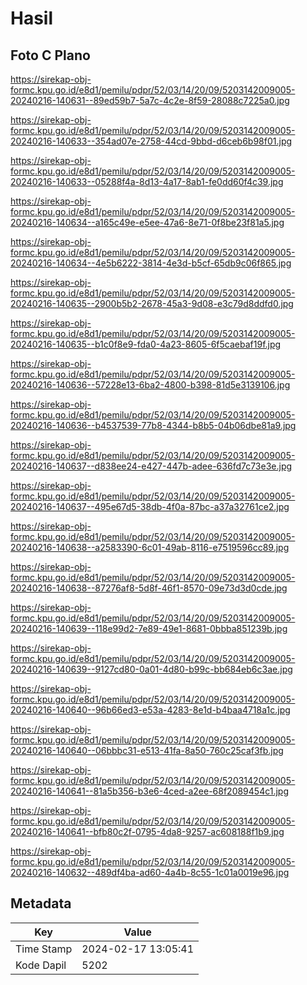 # Hasil

## Foto C Plano

https://sirekap-obj-formc.kpu.go.id/e8d1/pemilu/pdpr/52/03/14/20/09/5203142009005-20240216-140631--89ed59b7-5a7c-4c2e-8f59-28088c7225a0.jpg

https://sirekap-obj-formc.kpu.go.id/e8d1/pemilu/pdpr/52/03/14/20/09/5203142009005-20240216-140633--354ad07e-2758-44cd-9bbd-d6ceb6b98f01.jpg

https://sirekap-obj-formc.kpu.go.id/e8d1/pemilu/pdpr/52/03/14/20/09/5203142009005-20240216-140633--05288f4a-8d13-4a17-8ab1-fe0dd60f4c39.jpg

https://sirekap-obj-formc.kpu.go.id/e8d1/pemilu/pdpr/52/03/14/20/09/5203142009005-20240216-140634--a165c49e-e5ee-47a6-8e71-0f8be23f81a5.jpg

https://sirekap-obj-formc.kpu.go.id/e8d1/pemilu/pdpr/52/03/14/20/09/5203142009005-20240216-140634--4e5b6222-3814-4e3d-b5cf-65db9c06f865.jpg

https://sirekap-obj-formc.kpu.go.id/e8d1/pemilu/pdpr/52/03/14/20/09/5203142009005-20240216-140635--2900b5b2-2678-45a3-9d08-e3c79d8ddfd0.jpg

https://sirekap-obj-formc.kpu.go.id/e8d1/pemilu/pdpr/52/03/14/20/09/5203142009005-20240216-140635--b1c0f8e9-fda0-4a23-8605-6f5caebaf19f.jpg

https://sirekap-obj-formc.kpu.go.id/e8d1/pemilu/pdpr/52/03/14/20/09/5203142009005-20240216-140636--57228e13-6ba2-4800-b398-81d5e3139106.jpg

https://sirekap-obj-formc.kpu.go.id/e8d1/pemilu/pdpr/52/03/14/20/09/5203142009005-20240216-140636--b4537539-77b8-4344-b8b5-04b06dbe81a9.jpg

https://sirekap-obj-formc.kpu.go.id/e8d1/pemilu/pdpr/52/03/14/20/09/5203142009005-20240216-140637--d838ee24-e427-447b-adee-636fd7c73e3e.jpg

https://sirekap-obj-formc.kpu.go.id/e8d1/pemilu/pdpr/52/03/14/20/09/5203142009005-20240216-140637--495e67d5-38db-4f0a-87bc-a37a32761ce2.jpg

https://sirekap-obj-formc.kpu.go.id/e8d1/pemilu/pdpr/52/03/14/20/09/5203142009005-20240216-140638--a2583390-6c01-49ab-8116-e7519596cc89.jpg

https://sirekap-obj-formc.kpu.go.id/e8d1/pemilu/pdpr/52/03/14/20/09/5203142009005-20240216-140638--87276af8-5d8f-46f1-8570-09e73d3d0cde.jpg

https://sirekap-obj-formc.kpu.go.id/e8d1/pemilu/pdpr/52/03/14/20/09/5203142009005-20240216-140639--118e99d2-7e89-49e1-8681-0bbba851239b.jpg

https://sirekap-obj-formc.kpu.go.id/e8d1/pemilu/pdpr/52/03/14/20/09/5203142009005-20240216-140639--9127cd80-0a01-4d80-b99c-bb684eb6c3ae.jpg

https://sirekap-obj-formc.kpu.go.id/e8d1/pemilu/pdpr/52/03/14/20/09/5203142009005-20240216-140640--96b66ed3-e53a-4283-8e1d-b4baa4718a1c.jpg

https://sirekap-obj-formc.kpu.go.id/e8d1/pemilu/pdpr/52/03/14/20/09/5203142009005-20240216-140640--06bbbc31-e513-41fa-8a50-760c25caf3fb.jpg

https://sirekap-obj-formc.kpu.go.id/e8d1/pemilu/pdpr/52/03/14/20/09/5203142009005-20240216-140641--81a5b356-b3e6-4ced-a2ee-68f2089454c1.jpg

https://sirekap-obj-formc.kpu.go.id/e8d1/pemilu/pdpr/52/03/14/20/09/5203142009005-20240216-140641--bfb80c2f-0795-4da8-9257-ac608188f1b9.jpg

https://sirekap-obj-formc.kpu.go.id/e8d1/pemilu/pdpr/52/03/14/20/09/5203142009005-20240216-140632--489df4ba-ad60-4a4b-8c55-1c01a0019e96.jpg


## Metadata

| Key        | Value               |
| ---------- | ------------------- |
| Time Stamp | 2024-02-17 13:05:41 |
| Kode Dapil | 5202                |



